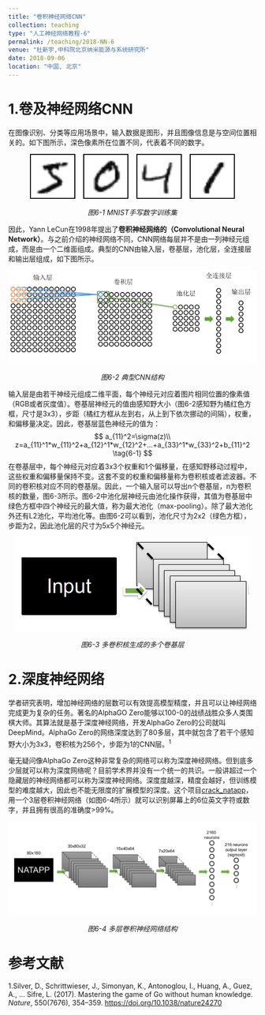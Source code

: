 ```yaml
---
title: "卷积神经网络CNN"
collection: teaching
type: "人工神经网络教程-6"
permalink: /teaching/2018-NN-6
venue: "杜新宇,中科院北京纳米能源与系统研究所"
date: 2018-09-06
location: "中国, 北京"
---
```


<script type="text/javascript" async
  src="https://cdnjs.cloudflare.com/ajax/libs/mathjax/2.7.7/latest.js?config=TeX-MML-AM_CHTML">
</script>

# 1.卷及神经网络CNN

在图像识别、分类等应用场景中，输入数据是图形，并且图像信息是与空间位置相关的。如下图所示，深色像素所在位置不同，代表着不同的数字。

<div align="center"><img src = "./2018-NeuralNetwork/6-1.png"/></div>

*<center>图6-1 MNIST手写数字训练集</center>*

因此，Yann LeCun在1998年提出了**卷积神经网络的（Convolutional Neural Network）**。与之前介绍的神经网络不同，CNN网络每层并不是由一列神经元组成，而是由一个二维面组成。典型的CNN由输入层，卷基层，池化层，全连接层和输出层组成，如下图所示。

![6-2](2018-NeuralNetwork/6-2.png)

*<center>图6-2 典型CNN结构</center>*

输入层是由若干神经元组成二维平面，每个神经元对应着图片相同位置的像素值（RGB或者灰度值）。卷基层神经元的值由感知野大小（图6-2感知野为橘红色方框，尺寸是3x3），步距（橘红方框从左到右，从上到下依次挪动的间隔），权重，和偏移量决定。因此，卷基层蓝色神经元的值为：
$$
a_{11}^2=\sigma(z)\\
z=a_{11}^1*w_{11}^2+a_{12}^1*w_{12}^2+...+a_{33}^1*w_{33}^2+b_{11}^2 \tag{6-1}
$$
在卷基层中，每个神经元对应着3x3个权重和1个偏移量，在感知野移动过程中，这些权重和偏移量保持不变。这套不变的权重和偏移量称为卷积核或者滤波器。不同的卷积核对应不同的卷基层。因此，一个输入层可以导出n个卷基层，n为卷积核的数量，图6-3所示。图6-2中池化层神经元由池化操作获得，其值为卷基层中绿色方框中四个神经元的最大值，称为最大池化（max-pooling）。除了最大池化外还有L2池化，平均池化等。由图6-2可以看到，池化尺寸为2x2（绿色方框），步距为2，因此池化层的尺寸为5x5个神经元。

<div align="center"><img src = "./2018-NeuralNetwork/6-3.png"/></div>

*<center>图6-3 多卷积核生成的多个卷基层</center>*

# 2.深度神经网络

学者研究表明，增加神经网络的层数可以有效提高模型精度，并且可以让神经网络完成更为复杂的任务。著名的AlphaGO Zero能够以100-0的战绩战胜众多人类围棋大师。其算法就是基于深度神经网络，开发AlphaGo Zero的公司就叫DeepMind。AlphaGo Zero的网络深度达到了80多层，其中就包含了若干个感知野大小为3x3，卷积核为256个，步距为1的CNN层。<sup>1<sup>

毫无疑问像AlphaGo Zero这种非常复杂的网络可以称为深度神经网络。但到底多少层就可以称为深度网络呢？目前学术界并没有一个统一的共识。一般讲超过一个隐藏层的神经网络都可以称为深度神经网络。深度度越深，精度会越好，但训练模型的难度越大，因此也不能无限度的扩展模型的深度。这个项目[crack_natapp](https://github.com/XinyuDu/crack_natapp)，用一个3层卷积神经网络（如图6-4所示）就可以识别屏幕上的6位英文字符或数字，并且拥有很高的准确度>99%。

<div align="center"><img src = "./2018-NeuralNetwork/6-4.png"/></div>

*<center>图6-4 多层卷积神经网络结构</center>*

# 参考文献

1.Silver, D., Schrittwieser, J., Simonyan, K., Antonoglou, I., Huang, A., Guez, A., … Sifre, L. (2017). Mastering the game of Go without human knowledge. *Nature*, 550(7676), 354–359. https://doi.org/10.1038/nature24270
